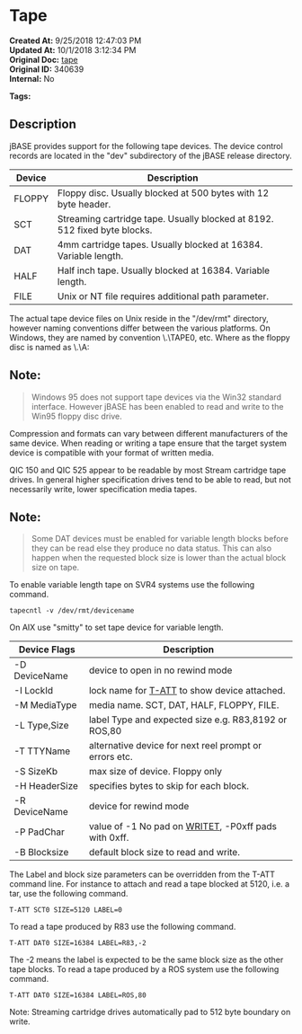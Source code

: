 # Tape

**Created At:** 9/25/2018 12:47:03 PM  
**Updated At:** 10/1/2018 3:12:34 PM  
**Original Doc:** [tape](https://docs.jbase.com/49399-tape/tape)  
**Original ID:** 340639  
**Internal:** No  

**Tags:**
<badge text='devices' vertical='middle' />
<badge text='tape' vertical='middle' />

## Description 

jBASE provides support for the following tape devices. The device control records are located in the "dev" subdirectory of the jBASE release directory.


| Device<br> | Description<br> |
| --- | --- |
| FLOPPY<br> | Floppy disc. Usually blocked at 500 bytes with 12 byte header.<br> |
| SCT<br> | Streaming cartridge tape. Usually blocked at 8192. 512 fixed byte blocks.<br> |
| DAT<br> | 4mm cartridge tapes. Usually blocked at 16384. Variable length.<br> |
| HALF<br> | Half inch tape. Usually blocked at 16384. Variable length.<br> |
| FILE<br> | Unix or NT file requires additional path parameter.<br> |


The actual tape device files on Unix reside in the "/dev/rmt" directory, however naming conventions differ between the various platforms. On Windows, they are named by convention \\.\TAPE0, etc. Where as the floppy disc is named as \\.\A:

## 


## Note: 


> Windows 95 does not support tape devices via the Win32 standard interface. However jBASE has been enabled to read and write to the Win95 floppy disc drive.




Compression and formats can vary between different manufacturers of the same device. When reading or writing a tape ensure that the target system device is compatible with your format of written media.

QIC 150 and QIC 525 appear to be readable by most Stream cartridge tape drives. In general higher specification drives tend to be able to read, but not necessarily write, lower specification media tapes.

## 


## Note: 


> Some DAT devices must be enabled for variable length blocks before they can be read else they produce no data status. This can also happen when the requested block size is lower than the actual block size on tape.


To enable variable length tape on SVR4 systems use the following command.

```
tapecntl -v /dev/rmt/devicename
```

On AIX use "smitty" to set tape device for variable length.


| Device Flags<br> | Description<br> |
| --- | --- |
| -D DeviceName<br> | device to open in no rewind mode<br> |
| -I LockId<br> | lock name for [T-ATT](./../t-att) to show device attached.<br> |
| -M MediaType<br> | media name. SCT, DAT, HALF, FLOPPY, FILE.<br> |
| -L Type,Size<br> | label Type and expected size e.g. R83,8192 or ROS,80<br> |
| -T TTYName<br> | alternative device for next reel prompt or errors etc.<br> |
| -S SizeKb<br> | max size of device. Floppy only<br> |
| -H HeaderSize<br> | specifies bytes to skip for each block.<br> |
| -R DeviceName<br> | device for rewind mode<br> |
| -P PadChar<br> | value of -1 No pad on [WRITET](./../../../jbase-basic-%28jbc%29/writet), -P0xff pads with 0xff.<br> |
| -B Blocksize<br> | default block size to read and write.<br> |


The Label and block size parameters can be overridden from the T-ATT command line. For instance to attach and read a tape blocked at 5120, i.e. a tar, use the following command.

```
T-ATT SCT0 SIZE=5120 LABEL=0
```

To read a tape produced by R83 use the following command.

```
T-ATT DAT0 SIZE=16384 LABEL=R83,-2
```

The -2 means the label is expected to be the same block size as the other tape blocks. To read a tape produced by a ROS system use the following command.

```
T-ATT DAT0 SIZE=16384 LABEL=ROS,80
```

Note: Streaming cartridge drives automatically pad to 512 byte boundary on write.

  
<PageFooter />
